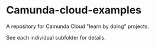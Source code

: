 # Camunda-cloud-examples

A repository for Camunda Cloud "learn by doing" projects.

See each individual subfolder for details.

